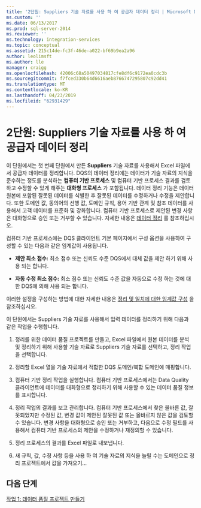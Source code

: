 ```yaml
---
title: '2단원: Suppliers 기술 자료를 사용 하 여 공급자 데이터 정리 | Microsoft Docs'
ms.custom: ''
ms.date: 06/13/2017
ms.prod: sql-server-2014
ms.reviewer: ''
ms.technology: integration-services
ms.topic: conceptual
ms.assetid: 215c14de-fc3f-46de-a022-bf69b9ea2a96
author: leolimsft
ms.author: lle
manager: craigg
ms.openlocfilehash: 42006c68a50497034817cfe8df6c9172ea0cdc3b
ms.sourcegitcommit: f7fced330b64d6616aeb8766747295807c92dd41
ms.translationtype: MT
ms.contentlocale: ko-KR
ms.lasthandoff: 04/23/2019
ms.locfileid: "62931429"
---
```

# <a name="lesson-2-cleansing-supplier-data-using-the-suppliers-knowledge-base"></a>2단원: Suppliers 기술 자료를 사용 하 여 공급자 데이터 정리
  이 단원에서는 첫 번째 단원에서 만든 **Suppliers** 기술 자료를 사용해서 Excel 파일에서 공급자 데이터를 정리합니다. DQS의 데이터 정리에는 데이터가 기술 자료의 지식을 준수하는 정도를 분석하는 **컴퓨터 기반 프로세스** 및 컴퓨터 기반 프로세스 결과를 검토하고 수정할 수 있게 해주는 **대화형 프로세스** 가 포함됩니다. 데이터 정리 기능은 데이터 원본에 포함된 잘못된 데이터를 식별한 후 잘못된 데이터를 수정하거나 수정을 제안합니다. 또한 도메인 값, 동의어의 선행 값, 도메인 규칙, 용어 기반 관계 및 참조 데이터를 사용해서 고객 데이터를 표준화 및 강화합니다. 컴퓨터 기반 프로세스로 제안된 변경 사항은 대화형으로 승인 또는 거부할 수 있습니다. 자세한 내용은 [데이터 정리](https://msdn.microsoft.com/library/gg524800.aspx) 를 참조하십시오.  
  
 컴퓨터 기반 프로세스에는 DQS 클라이언트 기본 페이지에서 구성 옵션을 사용하여 구성할 수 있는 다음과 같은 임계값이 사용됩니다.  
  
-   **제안 최소 점수:** 최소 점수 또는 신뢰도 수준 DQS에서 대체 값을 제안 하기 위해 사용 되는 합니다.  
  
-   **자동 수정 최소 점수:** 최소 점수 또는 신뢰도 수준 값을 자동으로 수정 하는 것에 대 한 DQS에 의해 사용 되는 합니다.  
  
 이러한 설정을 구성하는 방법에 대한 자세한 내용은 [정리 및 일치에 대한 임계값 구성](https://msdn.microsoft.com/library/hh510415.aspx) 을 참조하십시오.  
  
 이 단원에서는 Suppliers 기술 자료를 사용해서 입력 데이터를 정리하기 위해 다음과 같은 작업을 수행합니다.  
  
1.  정리를 위한 데이터 품질 프로젝트를 만들고, Excel 파일에서 원본 데이터를 분석 및 정리하기 위해 사용할 기술 자료로 Suppliers 기술 자료를 선택하고, 정리 작업을 선택합니다.  
  
2.  정리할 Excel 열을 기술 자료에서 적합한 DQS 도메인/복합 도메인에 매핑합니다.  
  
3.  컴퓨터 기반 정리 작업을 실행합니다. 컴퓨터 기반 프로세스에서는 Data Quality 클라이언트에 데이터를 대화형으로 정리하기 위해 사용할 수 있는 데이터 품질 정보를 표시합니다.  
  
4.  정리 작업의 결과를 보고 관리합니다. 컴퓨터 기반 프로세스에서 찾은 올바른 값, 잘못되었지만 수정된 값, 변경 값이 제안된 잘못된 값 또는 올바르지 않은 값을 검토할 수 있습니다. 변경 사항을 대화형으로 승인 또는 거부하고, 다음으로 수정 필드를 사용해서 컴퓨터 기반 프로세스의 제안을 수정하거나 재정의할 수 있습니다.  
  
5.  정리 프로세스의 결과를 Excel 파일로 내보냅니다.  
  
6.  새 규칙, 값, 수정 사항 등을 사용 하 여 기술 자료의 지식을 늘릴 수는 도메인으로 정리 프로젝트에서 값을 가져오기...  
  
## <a name="next-step"></a>다음 단계  
 [작업 1: 데이터 품질 프로젝트 만들기](../../2014/tutorials/task-1-creating-a-data-quality-project.md)  
  
  
